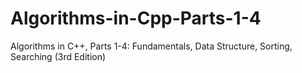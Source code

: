 # Algorithms-in-Cpp-Parts-1-4
Algorithms in C++, Parts 1-4: Fundamentals, Data Structure, Sorting, Searching (3rd Edition)
